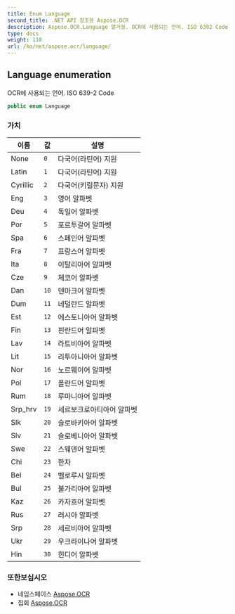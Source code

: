 ```yaml
---
title: Enum Language
second_title: .NET API 참조용 Aspose.OCR
description: Aspose.OCR.Language 열거형. OCR에 사용되는 언어. ISO 6392 Code
type: docs
weight: 110
url: /ko/net/aspose.ocr/language/
---
```

## Language enumeration

OCR에 사용되는 언어. ISO 639-2 Code

```csharp
public enum Language
```

### 가치

| 이름 | 값 | 설명 |
| --- | --- | --- |
| None | `0` | 다국어(라틴어) 지원 |
| Latin | `1` | 다국어(라틴어) 지원 |
| Cyrillic | `2` | 다국어(키릴문자) 지원 |
| Eng | `3` | 영어 알파벳 |
| Deu | `4` | 독일어 알파벳 |
| Por | `5` | 포르투갈어 알파벳 |
| Spa | `6` | 스페인어 알파벳 |
| Fra | `7` | 프랑스어 알파벳 |
| Ita | `8` | 이탈리아어 알파벳 |
| Cze | `9` | 체코어 알파벳 |
| Dan | `10` | 덴마크어 알파벳 |
| Dum | `11` | 네덜란드 알파벳 |
| Est | `12` | 에스토니아어 알파벳 |
| Fin | `13` | 핀란드어 알파벳 |
| Lav | `14` | 라트비아어 알파벳 |
| Lit | `15` | 리투아니아어 알파벳 |
| Nor | `16` | 노르웨이어 알파벳 |
| Pol | `17` | 폴란드어 알파벳 |
| Rum | `18` | 루마니아어 알파벳 |
| Srp_hrv | `19` | 세르보크로아티아어 알파벳 |
| Slk | `20` | 슬로바키아어 알파벳 |
| Slv | `21` | 슬로베니아어 알파벳 |
| Swe | `22` | 스웨덴어 알파벳 |
| Chi | `23` | 한자 |
| Bel | `24` | 벨로루시 알파벳 |
| Bul | `25` | 불가리아어 알파벳 |
| Kaz | `26` | 카자흐어 알파벳 |
| Rus | `27` | 러시아 알파벳 |
| Srp | `28` | 세르비아어 알파벳 |
| Ukr | `29` | 우크라이나어 알파벳 |
| Hin | `30` | 힌디어 알파벳 |

### 또한보십시오

* 네임스페이스 [Aspose.OCR](../../aspose.ocr/)
* 집회 [Aspose.OCR](../../)


